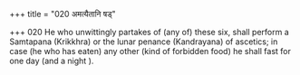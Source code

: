 +++
title = "020 अमत्यैतानि षड्"

+++
020	He who unwittingly partakes of (any of) these six, shall perform a Samtapana (Krikkhra) or the lunar penance (Kandrayana) of ascetics; in case (he who has eaten) any other (kind of forbidden food) he shall fast for one day (and a night ).